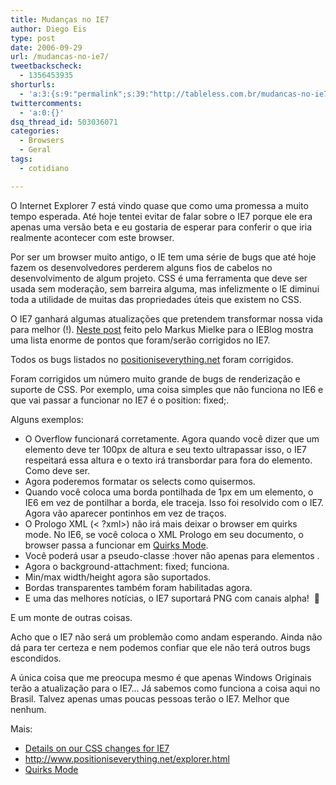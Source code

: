 ```yaml
---
title: Mudanças no IE7
author: Diego Eis
type: post
date: 2006-09-29
url: /mudancas-no-ie7/
tweetbackscheck:
  - 1356453935
shorturls:
  - 'a:3:{s:9:"permalink";s:39:"http://tableless.com.br/mudancas-no-ie7";s:7:"tinyurl";s:26:"http://tinyurl.com/3my4sjw";s:4:"isgd";s:19:"http://is.gd/zoMYse";}'
twittercomments:
  - 'a:0:{}'
dsq_thread_id: 503036071
categories:
  - Browsers
  - Geral
tags:
  - cotidiano

---
```

O Internet Explorer 7 está vindo quase que como uma promessa a muito tempo esperada. Até hoje tentei evitar de falar sobre o IE7 porque ele era apenas uma versão beta e eu gostaria de esperar para conferir o que iria realmente acontecer com este browser.

Por ser um browser muito antigo, o IE tem uma série de bugs que até hoje fazem os desenvolvedores perderem alguns fios de cabelos no desenvolvimento de algum projeto. CSS é uma ferramenta que deve ser usada sem moderação, sem barreira alguma, mas infelizmente o IE diminui toda a utilidade de muitas das propriedades úteis que existem no CSS.
  
O IE7 ganhará algumas atualizações que pretendem transformar nossa vida para melhor (!). [Neste post][1] feito pelo Markus Mielke para o IEBlog mostra uma lista enorme de pontos que foram/serão corrigidos no IE7.

Todos os bugs listados no [positioniseverything.net][2] foram corrigidos.
  
Foram corrigidos um número muito grande de bugs de renderização e suporte de CSS. Por exemplo, uma coisa simples que não funciona no IE6 e que vai passar a funcionar no IE7 é o position: fixed;.

Alguns exemplos:

  * O Overflow funcionará corretamente. Agora quando você dizer que um elemento deve ter 100px de altura e seu texto ultrapassar isso, o IE7 respeitará essa altura e o texto irá transbordar para fora do elemento. Como deve ser.
  * Agora poderemos formatar os selects como quisermos.
  * Quando você coloca uma borda pontilhada de 1px em um elemento, o IE6 em vez de pontilhar a borda, ele traceja. Isso foi resolvido com o IE7. Agora vão aparecer pontinhos em vez de traços.
  * O Prologo XML (< ?xml>) não irá mais deixar o browser em quirks mode. No IE6, se você coloca o XML Prologo em seu documento, o browser passa a funcionar em [Quirks Mode][3].
  * Você poderá usar a pseudo-classe :hover não apenas para elementos .
  * Agora o background-attachment: fixed; funciona.
  * Min/max width/height agora são suportados.
  * Bordas transparentes também foram habilitadas agora.
  * E uma das melhores notícias, o IE7 suportará PNG com canais alpha!  🙂

E um monte de outras coisas.

Acho que o IE7 não será um problemão como andam esperando. Ainda não dá para ter certeza e nem podemos confiar que ele não terá outros bugs escondidos.
  
A única coisa que me preocupa mesmo é que apenas Windows Originais terão a atualização para o IE7&#8230; Já sabemos como funciona a coisa aqui no Brasil. Talvez apenas umas poucas pessoas terão o IE7. Melhor que nenhum.

Mais:

  * [Details on our CSS changes for IE7][1]
  * <http://www.positioniseverything.net/explorer.html>
  * [Quirks Mode][3]

 [1]: http://blogs.msdn.com/ie/archive/2006/08/22/712830.aspx
 [2]: http://www.positioniseverything.net/explorer.html
 [3]: http://en.wikipedia.org/wiki/Quirks_mode